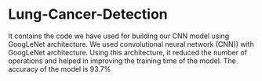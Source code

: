 # Lung-Cancer-Detection
It contains the code we have used for building our CNN model using GoogLeNet architecture.
We used convolutional neural network (CNN)) with GoogLeNet architecture. 
Using this architecture, it reduced the number of operations and helped in improving the training time of the model. 
The accuracy of the model is 93.7%
